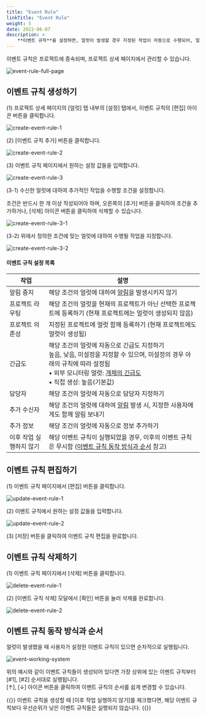 ```yaml
---
title: "Event Rule"
linkTitle: "Event Rule"
weight: 5
date: 2022-06-07
description: >
    **이벤트 규칙**을 설정하면, 얼럿이 발생할 경우 지정된 작업이 자동으로 수행되어, 얼럿을 수작업으로 관리해야 하는 번거로움을 줄일 수 있습니다.
---
```



이벤트 규칙은 프로젝트에 종속되며, 프로젝트 상세 페이지에서 관리할 수 있습니다.

![event-rule-full-page](/ko/docs/guides/alert-manager/event-rule-img/event-rule-full-page.png)

## 이벤트 규칙 생성하기

(1) 프로젝트 상세 페이지의 [얼럿] 탭 내부의 [설정] 탭에서, 이벤트 규칙의 [편집] 아이콘 버튼을 클릭합니다.

![create-event-rule-1](/ko/docs/guides/alert-manager/event-rule-img/create-event-rule-1.png)

(2) [이벤트 규칙 추가] 버튼을 클릭합니다.

![create-event-rule-2](/ko/docs/guides/alert-manager/event-rule-img/create-event-rule-2.png)

(3) 이벤트 규칙 페이지에서 원하는 설정 값들을 입력합니다.

![create-event-rule-3](/ko/docs/guides/alert-manager/event-rule-img/create-event-rule-3.png)

(3-1) 수신한 얼럿에 대하여 추가적인 작업을 수행할 조건을 설정합니다.

조건은 반드시 한 개 이상 작성되어야 하며, 오른쪽의 [추가] 버튼을 클릭하여 조건을 추가하거나, [삭제] 아이콘 버튼을 클릭하여 삭제할 수 있습니다.

![create-event-rule-3-1](/ko/docs/guides/alert-manager/event-rule-img/create-event-rule-3-1.png)


(3-2) 위에서 정의한 조건에 맞는 얼럿에 대하여 수행될 작업을 지정합니다.

![create-event-rule-3-2](/ko/docs/guides/alert-manager/event-rule-img/create-event-rule-3-2.png)


#### 이벤트 규칙 설정 목록

| 작업            | 설명                                                                                                                                                                     |
|---------------|------------------------------------------------------------------------------------------------------------------------------------------------------------------------|
| 알림 중지         | 해당 조건의 얼럿에 대하여 [알림](/ko/docs/guides/alert-manager/notification/)을 발생시키지 않기                                                                                             |
| 프로젝트 라우팅      | 해당 조건의 얼럿을 현재의 프로젝트가 아닌 선택한 프로젝트에 등록하기 (현재 프로젝트에는 얼럿이 생성되지 않음)                                                                                                         |
| 프로젝트 의존성      | 지정된 프로젝트에 얼럿 함께 등록하기 (현재 프로젝트에도 얼럿이 생성됨)                                                                                                                               |
| 긴급도           | 해당 조건의 얼럿에 자동으로 긴급도 지정하기<br/>높음, 낮음, 미설정을 지정할 수 있으며, 미설정의 경우 아래의 규칙에 따라 설정됨<br/>• 외부 모니터링 얼럿: [개체의 긴급도](/ko/docs/guides/alert-manager/alert/#긴급도)<br/>• 직접 생성: 높음(기본값) |
| 담당자           | 해당 조건의 얼럿에 자동으로 담당자 지정하기                                                                                                                                               |
| 추가 수신자        | 해당 조건의 얼럿에 대하여 [알림](/ko/docs/guides/alert-manager/notification/) 발생 시, 지정한 사용자에게도 함께 알림 보내기                                                                            |
| 추가 정보         | 해당 조건의 얼럿에 자동으로 정보 추가하기                                                                                                                                                |
| 이후 작업 실행하지 않기 | 해당 이벤트 규칙이 실행되었을 경우, 이후의 이벤트 규칙은 무시함 ([이벤트 규칙 동작 방식과 순서](/ko/docs/guides/alert-manager/event-rule/#이벤트-규칙-동작-방식과-순서) 참고)                                               |


## 이벤트 규칙 편집하기

(1) 이벤트 규칙 페이지에서 [편집] 버튼을 클릭합니다.

![update-event-rule-1](/ko/docs/guides/alert-manager/event-rule-img/update-event-rule-1.png)

(2) 이벤트 규칙에서 원하는 설정 값들을 입력합니다.

![update-event-rule-2](/ko/docs/guides/alert-manager/event-rule-img/update-event-rule-2.png)

(3) [저장] 버튼을 클릭하여 이벤트 규칙 편집을 완료합니다.






## 이벤트 규칙 삭제하기

(1) 이벤트 규칙 페이지에서 [삭제] 버튼을 클릭합니다.

![delete-event-rule-1](/ko/docs/guides/alert-manager/event-rule-img/delete-event-rule-1.png)

(2) [이벤트 규칙 삭제] 모달에서 [확인] 버튼을 눌러 삭제를 완료합니다.

![delete-event-rule-2](/ko/docs/guides/alert-manager/event-rule-img/delete-event-rule-2.png)





## 이벤트 규칙 동작 방식과 순서

얼럿이 발생했을 때 사용자가 설정한 이벤트 규칙이 있으면 순차적으로 실행됩니다.

![event-working-system](/ko/docs/guides/alert-manager/event-rule-img/event-working-system.png)

위의 예시와 같이 이벤트 규칙들이 생성되어 있다면 가장 상위에 있는 이벤트 규칙부터 [#1], [#2] 순서대로  실행됩니다.
<br>
[↑], [↓] 아이콘 버튼을 클릭하여 이벤트 규칙의 순서를 쉽게 변경할 수 있습니다.

{{<alert>}}
이벤트 규칙을 생성할 때 [이후 작업 실행하지 않기]를 체크했다면, 해당 이벤트 규칙보다 우선순위가 낮은 이벤트 규칙들은 실행되지 않습니다.
{{</alert>}}
